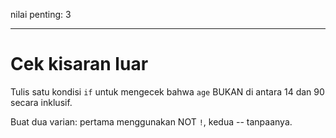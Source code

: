 nilai penting: 3

---

# Cek kisaran luar

Tulis satu kondisi `if` untuk mengecek bahwa `age` BUKAN di antara 14 dan 90 secara inklusif.

Buat dua varian: pertama menggunakan NOT `!`, kedua -- tanpaanya.
